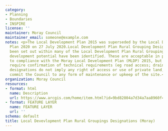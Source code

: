 ```yaml
---
category:
- Planning
- Boundaries
- INSPIRE
license: ''
maintainer: Moray Council
maintainer_email: someone@example.com
notes: <p>The Local Development Plan 2015 was superseded by the Local Development
  Plan 2020 on 27 July 2020.Local Development Plan Rural Grouping Designations have
  been set out within many of the Local Development Plan Rural Groupings. Sites with
  development potential have been identified. These are acceptable in principle subject
  to compliance with the Moray Local Development Plan (MLDP) 2015, but will still
  require confirmation of technical requirements (eg road access; drainage).These
  designations do not imply any right of access or use of private land, nor do they
  commit the Council to any form of maintenance or upkeep of the site.</p>
organization: Moray Council
resources:
- format: html
  name: Description
  url: https://www.arcgis.com/home/item.html?id=9bd82804a7d34a7aa8960f4947b15211
- format: FEATURE LAYER
  name: FEATURE LAYER
  url: ''
schema: default
title: Local Devevlopment Plan Rural Groupings Designations (Moray)
---
```

